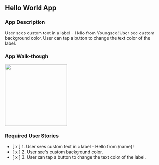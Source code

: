 ## Hello World App

### App Description
User sees custom text in a label - Hello from Youngseo!
User see custom background color.
User can tap a button to change the text color of the label.

### App Walk-though

<img src="https://imgur.com/a/tPzQCSc.gif" width=200><br>


### Required User Stories
- [ x ] 1. User sees custom text in a label - Hello from {name}!
- [ x ] 2. User see's custom background color.
- [ x ] 3. User can tap a button to change the text color of the label.
